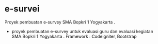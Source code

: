# e-survei
Proyek pembuatan e-survey SMA Bopkri 1 Yogyakarta
.
- proyek pembuatan e-survey untuk evaluasi guru dan evaluasi kegiatan SMA Bopkri 1 Yogyakarta
.
Framework : Codeigniter, Bootstrap
